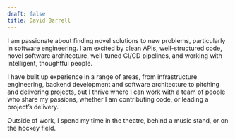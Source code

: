 ```yaml
---
draft: false
title: David Barrell
---
```

I am passionate about finding novel solutions to new problems, particularly in software engineering. I am excited by clean APIs, well-structured code, novel software architecture, well-tuned CI/CD pipelines, and working with intelligent, thoughtful people.

I have built up experience in a range of areas, from infrastructure engineering, backend development and software architecture to pitching and delivering projects, but I thrive where I can work with a team of people who share my passions, whether I am contributing code, or leading a project’s delivery.

Outside of work, I spend my time in the theatre, behind a music stand, or on the hockey field.
